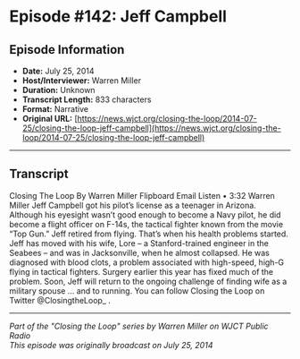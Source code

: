 # Episode #142: Jeff Campbell



## Episode Information

- **Date:** July 25, 2014
- **Host/Interviewer:** Warren Miller
- **Duration:** Unknown
- **Transcript Length:** 833 characters
- **Format:** Narrative
- **Original URL:** [https://news.wjct.org/closing-the-loop/2014-07-25/closing-the-loop-jeff-campbell](https://news.wjct.org/closing-the-loop/2014-07-25/closing-the-loop-jeff-campbell)

---

## Transcript

Closing The Loop
By
Warren Miller
Flipboard
Email
Listen
•
3:32
Warren Miller
Jeff Campbell got his pilot’s license as a teenager in Arizona.
Although his eyesight wasn’t good enough to become a Navy pilot, he did become a flight officer on F-14s, the tactical fighter known from the movie “Top Gun.”
Jeff retired from flying. That’s when his health problems started.
Jeff has moved with his wife, Lore – a Stanford-trained engineer in the Seabees – and was in Jacksonville, when he almost collapsed.
He was diagnosed with blood clots, a problem associated with high-speed, high-G flying in tactical fighters. Surgery earlier this year has fixed much of the problem. Soon, Jeff will return to the ongoing challenge of finding wife as a military spouse ... and to running.
You can follow Closing the Loop on Twitter
@ClosingtheLoop_
.

---

*Part of the "Closing the Loop" series by Warren Miller on WJCT Public Radio*  
*This episode was originally broadcast on July 25, 2014*
